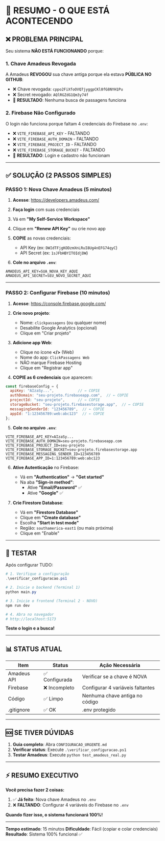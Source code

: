 # 🚨 RESUMO - O QUE ESTÁ ACONTECENDO

## ❌ PROBLEMA PRINCIPAL

Seu sistema **NÃO ESTÁ FUNCIONANDO** porque:

### 1. **Chave Amadeus Revogada** 
A Amadeus **REVOGOU** sua chave antiga porque ela estava **PÚBLICA NO GITHUB**:
- ❌ Chave revogada: `cppo2FiXfoOVQ7jyggpCKl0fG8NYH1Pu`
- ❌ Secret revogado: `AQlRGZdG1Qm3y74f`
- 🚫 **RESULTADO**: Nenhuma busca de passagens funciona

### 2. **Firebase Não Configurado**
O login não funciona porque faltam 4 credenciais do Firebase no `.env`:
- ❌ `VITE_FIREBASE_API_KEY` - FALTANDO
- ❌ `VITE_FIREBASE_AUTH_DOMAIN` - FALTANDO  
- ❌ `VITE_FIREBASE_PROJECT_ID` - FALTANDO
- ❌ `VITE_FIREBASE_STORAGE_BUCKET` - FALTANDO
- 🚫 **RESULTADO**: Login e cadastro não funcionam

---

## ✅ SOLUÇÃO (2 PASSOS SIMPLES)

### PASSO 1: Nova Chave Amadeus (5 minutos)

1. **Acesse**: https://developers.amadeus.com/
2. **Faça login** com suas credenciais
3. Vá em **"My Self-Service Workspace"**
4. Clique em **"Renew API Key"** ou crie novo app
5. **COPIE** as novas credenciais:
   - API Key (ex: `DWIdTFjgKODzmXnLRuI8Ug4nEFG74qyC`)
   - API Secret (ex: `1sJFbHBYITOIdjDW`)

6. **Cole no arquivo `.env`**:
```env
AMADEUS_API_KEY=SUA_NOVA_KEY_AQUI
AMADEUS_API_SECRET=SEU_NOVO_SECRET_AQUI
```

---

### PASSO 2: Configurar Firebase (10 minutos)

1. **Acesse**: https://console.firebase.google.com/

2. **Crie novo projeto**:
   - Nome: `clickpassagens` (ou qualquer nome)
   - Desabilite Google Analytics (opcional)
   - Clique em "Criar projeto"

3. **Adicione app Web**:
   - Clique no ícone **</>** (Web)
   - Nome do app: `ClickPassagens Web`
   - NÃO marque Firebase Hosting
   - Clique em "Registrar app"

4. **COPIE as 6 credenciais** que aparecem:
```javascript
const firebaseConfig = {
  apiKey: "AIzaSy...",           // ← COPIE
  authDomain: "seu-projeto.firebaseapp.com",  // ← COPIE
  projectId: "seu-projeto",      // ← COPIE
  storageBucket: "seu-projeto.firebasestorage.app",  // ← COPIE
  messagingSenderId: "123456789",  // ← COPIE
  appId: "1:123456789:web:abc123"  // ← COPIE
};
```

5. **Cole no arquivo `.env`**:
```env
VITE_FIREBASE_API_KEY=AIzaSy...
VITE_FIREBASE_AUTH_DOMAIN=seu-projeto.firebaseapp.com
VITE_FIREBASE_PROJECT_ID=seu-projeto
VITE_FIREBASE_STORAGE_BUCKET=seu-projeto.firebasestorage.app
VITE_FIREBASE_MESSAGING_SENDER_ID=123456789
VITE_FIREBASE_APP_ID=1:123456789:web:abc123
```

6. **Ative Autenticação** no Firebase:
   - Vá em **"Authentication"** → **"Get started"**
   - Na aba **"Sign-in method"**:
     - Ative **"Email/Password"** ✅
     - Ative **"Google"** ✅

7. **Crie Firestore Database**:
   - Vá em **"Firestore Database"**
   - Clique em **"Create database"**
   - Escolha **"Start in test mode"**
   - Região: `southamerica-east1` (ou mais próxima)
   - Clique em "Enable"

---

## 🧪 TESTAR

Após configurar TUDO:

```powershell
# 1. Verifique a configuração
.\verificar_configuracao.ps1

# 2. Inicie o backend (Terminal 1)
python main.py

# 3. Inicie o frontend (Terminal 2 - NOVO)
npm run dev

# 4. Abra no navegador
# http://localhost:5173
```

**Teste o login e a busca!**

---

## 📊 STATUS ATUAL

| Item | Status | Ação Necessária |
|------|--------|----------------|
| Amadeus API | ✅ Configurada | Verificar se a chave é NOVA |
| Firebase | ❌ Incompleto | Configurar 4 variáveis faltantes |
| Código | ✅ Limpo | Nenhuma chave antiga no código |
| .gitignore | ✅ OK | .env protegido |

---

## 🆘 SE TIVER DÚVIDAS

1. **Guia completo**: Abra `CONFIGURACAO_URGENTE.md`
2. **Verificar status**: Execute `.\verificar_configuracao.ps1`
3. **Testar Amadeus**: Execute `python test_amadeus_real.py`

---

## ⚡ RESUMO EXECUTIVO

**Você precisa fazer 2 coisas:**

1. ✅ **Já feito**: Nova chave Amadeus no `.env`
2. ❌ **FALTANDO**: Configurar 4 variáveis do Firebase no `.env`

**Quando fizer isso, o sistema funcionará 100%!**

---

**Tempo estimado**: 15 minutos
**Dificuldade**: Fácil (copiar e colar credenciais)
**Resultado**: Sistema 100% funcional ✅
